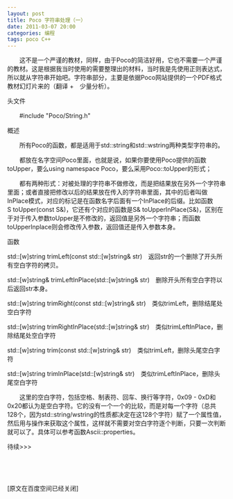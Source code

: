 ```yaml
---
layout: post
title: Poco 字符串处理（一）
date: 2011-03-07 20:00
categories: 编程
tags: poco C++
---
```


　　这不是一个严谨的教材，同样，由于Poco的简洁好用，它也不需要一个严谨的教材。这是根据我当时使用的需要整理出的材料，当时我是先使用正则表达式，所以就从字符串开始吧。字符串部分，主要是依据Poco网站提供的一个PDF格式教材幻灯片来的（翻译 +　少量分析）。

<!-- more -->


头文件

　　#include "Poco/String.h"

概述

　　所有Poco的函数，都是适用于std::string和std::wstring两种类型字符串的。

　　都放在名字空间Poco里面，也就是说，如果你要使用Poco提供的函数toUpper，要么using namespace Poco，要么采用Poco::toUpper的形式；

　　都有两种形式：对被处理的字符串不做修改，而是把结果放在另外一个字符串里面；或者直接把修改以后的结果放在传入的字符串里面，其中的后者叫做InPlace模式，对应的标记是在函数名字后面有一个InPlace的后缀。比如函数S toUpper(const S&)，它还有个对应的函数是S& toUpperInPlace(S&)，区别在于对于传入参数toUpper是不修改的，返回值是另外一个字符串；而函数toUpperInplace则会修改传入参数，返回值还是传入参数本身。


函数

std::[w]string trimLeft(const std::[w]string& str)　返回str的一个删除了开头所有空白字符的拷贝。

std::[w]string& trimLeftInPlace(std::[w]string& str)　删除开头所有空白字符以后返回str本身。

std::[w]string trimRight(const std::[w]string& str)　类似trimLeft，删除结尾处空白字符

std::[w]string trimRightInPlace(std::[w]string& str)　类似trimLeftInPlace，删除结尾处空白字符

std::[w]string trim(const std::[w]string& str)　类似trimLeft，删除头尾空白字符

std::[w]string trimInPlace(std::[w]string& str)　类似trimLeftInPlace，删除头尾空白字符

　　这里的空白字符，包括空格、制表符、回车、换行等字符，0x09 - 0xD和0x20都认为是空白字符。它的没有一个一个的比较，而是对每一个字符（总共128个，因为std::string/wstring的性质都决定在这128个字符）赋了一个属性值，然后用与操作来获取这个属性，这样就不需要对空白字符逐个判断，只要一次判断就可以了。具体可以参考函数Ascii::properties。

待续>>>

 

 



[原文在百度空间已经关闭]

